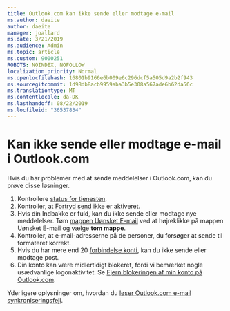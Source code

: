 ```yaml
---
title: Outlook.com kan ikke sende eller modtage e-mail
ms.author: daeite
author: daeite
manager: joallard
ms.date: 3/21/2019
ms.audience: Admin
ms.topic: article
ms.custom: 9000251
ROBOTS: NOINDEX, NOFOLLOW
localization_priority: Normal
ms.openlocfilehash: 16801b9166e6b009e6c296dcf5a505d9a2b2f943
ms.sourcegitcommit: 1d98db8acb9959aba3b5e308a567ade6b62da56c
ms.translationtype: MT
ms.contentlocale: da-DK
ms.lasthandoff: 08/22/2019
ms.locfileid: "36537834"
---
```

# <a name="cant-send-or-receive-email-in-outlookcom"></a>Kan ikke sende eller modtage e-mail i Outlook.com

Hvis du har problemer med at sende meddelelser i Outlook.com, kan du prøve disse løsninger.

1. Kontrollere [status for tjenesten](https://go.microsoft.com/fwlink/p/?linkid=837482).
1. Kontroller, at [Fortryd send](https://outlook.live.com/mail/options/mail/messageContent/undoSend) ikke er aktiveret.
1. Hvis din Indbakke er fuld, kan du ikke sende eller modtage nye meddelelser. Tøm [mappen Uønsket E-mail](https://outlook.live.com/mail/junkemail) ved at højreklikke på mappen Uønsket E-mail og vælge **tom mappe**.
1. Kontroller, at e-mail-adresserne på de personer, du forsøger at sende til formateret korrekt.
1. Hvis du har mere end 20 [forbindelse konti](https://outlook.live.com/mail/options/mail/accounts/connected), kan du ikke sende eller modtage post.
1. Din konto kan være midlertidigt blokeret, fordi vi bemærket nogle usædvanlige logonaktivitet. Se [Fjern blokeringen af min konto på Outlook.com](https://support.office.com/article/f4ad2701-d166-4d8b-8a6a-9af2a1f8a4c4).

Yderligere oplysninger om, hvordan du [løser Outlook.com e-mail synkroniseringsfejl](https://support.office.com/article/d39e3341-8d79-4bf1-b3c7-ded602233642).